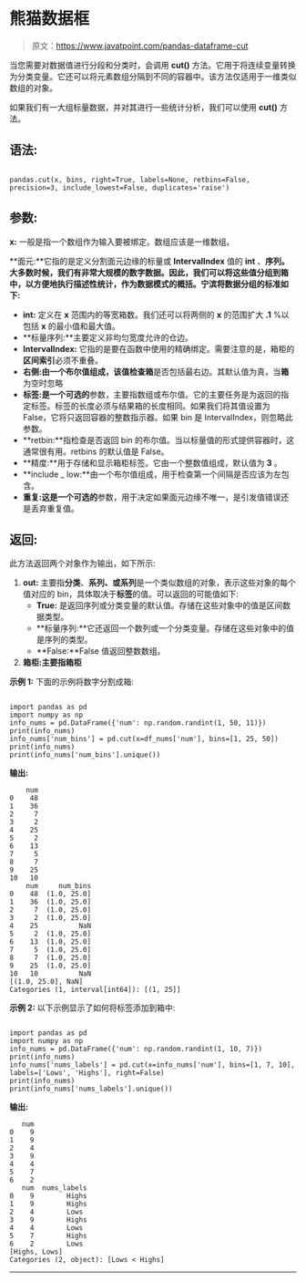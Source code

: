 # 熊猫数据框

> 原文：<https://www.javatpoint.com/pandas-dataframe-cut>

当您需要对数据值进行分段和分类时，会调用 **cut()** 方法。它用于将连续变量转换为分类变量。它还可以将元素数组分隔到不同的容器中。该方法仅适用于一维类似数组的对象。

如果我们有一大组标量数据，并对其进行一些统计分析，我们可以使用 **cut()** 方法。

## 语法:

```

pandas.cut(x, bins, right=True, labels=None, retbins=False, precision=3, include_lowest=False, duplicates='raise')

```

## 参数:

**x:** 一般是指一个数组作为输入要被绑定。数组应该是一维数组。

**面元:**它指的是定义分割面元边缘的标量或 **IntervalIndex** 值的 **int** 、**序列。大多数时候，我们有非常大规模的数字数据。因此，我们可以将这些值分组到箱中，以方便地执行描述性统计，作为数据模式的概括。宁滨将数据分组的标准如下:**

*   **int:** 定义在 **x** 范围内的等宽箱数。我们还可以将两侧的 **x** 的范围扩大 **.1** %以包括 **x** 的最小值和最大值。
*   **标量序列:**主要定义非均匀宽度允许的仓边。
*   **IntervalIndex:** 它指的是要在函数中使用的精确绑定。需要注意的是，箱柜的**区间索引**必须不重叠。
*   **右侧:**由一个布尔值组成，该值检查**箱**是否包括最右边。其默认值为真，当**箱**为空时忽略
*   **标签:**是一个**可选的**参数，主要指数组或布尔值。它的主要任务是为返回的指定标签。标签的长度必须与结果箱的长度相同。如果我们将其值设置为 False，它将只返回容器的整数指示器。如果 bin 是 IntervalIndex，则忽略此参数。
*   **retbin:**指检查是否返回 bin 的布尔值。当以标量值的形式提供容器时，这通常很有用。retbins 的默认值是 False。
*   **精度:**用于存储和显示箱柜标签。它由一个整数值组成，默认值为 **3** 。
*   **include _ low:**由一个布尔值组成，用于检查第一个间隔是否应该为左包含。
*   **重复:**这是一个**可选的**参数，用于决定如果面元边缘不唯一，是引发值错误还是丢弃重复值。

## 返回:

此方法返回两个对象作为输出，如下所示:

1.  **out:** 主要指**分类**、**系列、**或**系列**是一个类似数组的对象，表示这些对象的每个值对应的 bin，具体取决于**标签**的值。可以返回的可能值如下:
    *   **True:** 是返回序列或分类变量的默认值。存储在这些对象中的值是区间数据类型。
    *   **标量序列:**它还返回一个数列或一个分类变量。存储在这些对象中的值是序列的类型。
    *   **False:**False 值返回整数数组。
2.  **箱柜:**主要指**箱柜**

**示例 1:** 下面的示例将数字分割成箱:

```

import pandas as pd
import numpy as np
info_nums = pd.DataFrame({'num': np.random.randint(1, 50, 11)})
print(info_nums)
info_nums['num_bins'] = pd.cut(x=df_nums['num'], bins=[1, 25, 50])
print(info_nums)
print(info_nums['num_bins'].unique())

```

**输出:**

```
    num
0    48
1    36
2     7
3     2
4    25
5     2
6    13
7     5
8     7
9    25
10   10
    num     num_bins
0    48  (1.0, 25.0]
1    36  (1.0, 25.0]
2     7  (1.0, 25.0]
3     2  (1.0, 25.0]
4    25          NaN
5     2  (1.0, 25.0]
6    13  (1.0, 25.0]
7     5  (1.0, 25.0]
8     7  (1.0, 25.0]
9    25  (1.0, 25.0]
10   10          NaN
[(1.0, 25.0], NaN]
Categories (1, interval[int64]): [(1, 25]]

```

**示例 2:** 以下示例显示了如何将标签添加到箱中:

```

import pandas as pd
import numpy as np
info_nums = pd.DataFrame({'num': np.random.randint(1, 10, 7)})
print(info_nums)
info_nums['nums_labels'] = pd.cut(x=info_nums['num'], bins=[1, 7, 10], labels=['Lows', 'Highs'], right=False)
print(info_nums)
print(info_nums['nums_labels'].unique())

```

**输出:**

```
   num
0    9
1    9
2    4
3    9
4    4
5    7
6    2
   num  nums_labels
0    9        Highs
1    9        Highs
2    4        Lows
3    9        Highs
4    4        Lows
5    7        Highs
6    2        Lows
[Highs, Lows]
Categories (2, object): [Lows < Highs]

```

* * *